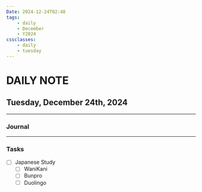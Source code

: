 ```yaml
---
Date: 2024-12-24T02:48
tags:
    - daily
    - December
    - Y2024
cssclasses:
    - daily
    - tuesday
---
```

# DAILY NOTE
## Tuesday, December 24th, 2024
***
### Journal

***
### Tasks
- [ ] Japanese Study
    - [ ] WaniKani
    - [ ] Bunpro
    - [ ] Duolingo